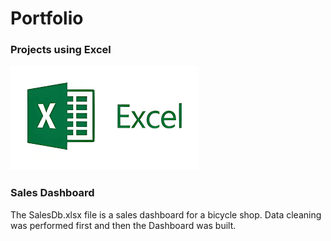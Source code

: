 # Portfolio

### Projects using Excel


![Excel logo](05.png)


### Sales Dashboard 
 The SalesDb.xlsx file is a sales dashboard for a bicycle shop. Data cleaning was performed first and then the Dashboard was built.



